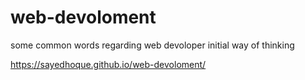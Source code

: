 # web-devoloment
some common words regarding web devoloper initial way of thinking

https://sayedhoque.github.io/web-devoloment/
